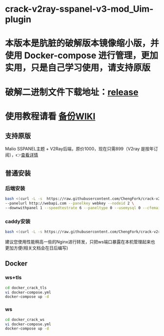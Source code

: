 # crack-v2ray-sspanel-v3-mod_Uim-plugin
# 本版本是肮脏的破解版本镜像缩小版，并使用 Docker-compose 进行管理，更加实用，只是自己学习使用，请支持原版
# 破解二进制文件下载地址：[release](https://github.com/MeowCheng/crack-v2ray-sspanel-v3-mod_Uim-plugin/releases)
# 使用教程请看 [备份WIKI](https://github.com/MeowCheng/v2ray-wiki)
## 支持原版
Malio SSPANEL主题 + V2Ray后端，原价1000，现在只需899（V2ray 是按年订阅），👉[查看详情](https://malio.fxxkmy.life/)

## 普通安装
### 后端安装
``` bash
bash <(curl -L -s  https://raw.githubusercontent.com/ChengFork/crack-v2ray-sspanel-v3-mod_Uim-plugin/master/install-release.sh) \
--panelurl http://webapi.com --panelkey webkey --nodeid 2 \
--downwithpanel 1 --speedtestrate 6 --paneltype 0 --usemysql 0 --cfemail mail --cfkey xxx
```
### caddy安装
``` bash
bash <(curl -L -s https://raw.githubusercontent.com/ChengFork/crack-v2ray-sspanel-v3-mod_Uim-plugin/master/install_caddy.sh) node.com xxx@gmail.com https://fakeurl.com v2ray 10550
```
建议您使用性能稍高一些的Nginx进行转发，只把ws端口暴露在本机管理起来也更加方便(相关文档会在日后编写)
## Docker
### ws+tls
``` bash
cd docker_crack_tls
vi docker-compose.yml
docker-compose up -d
```
### ws
``` bash
cd docker_crack_ws
vi docker-compose.yml
docker-compose up -d
```
